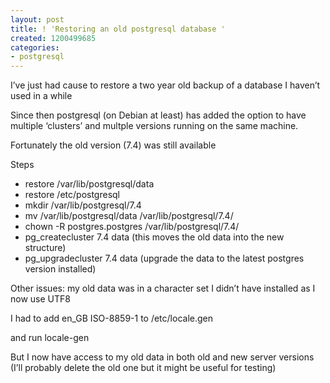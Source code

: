 ```yaml
---
layout: post
title: ! 'Restoring an old postgresql database '
created: 1200499685
categories:
- postgresql
---
```

I’ve just had cause to restore a two year old backup of a database I haven’t used in a while
<div class="post-entry">
<p>
Since then postgresql (on Debian at least) has added the option to
have multiple ‘clusters’ and multple versions running on the same
machine.
</p>
<p>
Fortunately the old version (7.4) was still available<br />
</p>
<p>
Steps
</p>
<ul>
	<li>restore /var/lib/postgresql/data</li>
	<li>restore /etc/postgresql</li>
	<li>mkdir /var/lib/postgresql/7.4</li>
	<li>mv /var/lib/postgresql/data /var/lib/postgresql/7.4/</li>
	<li>chown -R postgres.postgres  /var/lib/postgresql/7.4/</li>
	<li>pg_createcluster 7.4 data (this moves the old data into the new structure)</li>
	<li>pg_upgradecluster 7.4 data (upgrade the data to the latest postgres version installed)</li>
</ul>
<p>
Other issues: my old data was in a character set I didn’t have installed as I now use UTF8
</p>
<p>
I had to add en_GB ISO-8859-1 to /etc/locale.gen
</p>
<p>
and run locale-gen
</p>
<p>
But I now have access to my old data in both old and new server
versions (I’ll probably delete the old one but it might be useful for
testing)
</p>
</div>
